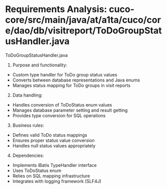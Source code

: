 # Requirements Analysis: cuco-core/src/main/java/at/a1ta/cuco/core/dao/db/visitreport/ToDoGroupStatusHandler.java

ToDoGroupStatusHandler.java
1. Purpose and functionality:
- Custom type handler for ToDo group status values
- Converts between database representations and Java enums
- Manages status mapping for ToDo groups in visit reports

2. Data handling:
- Handles conversion of ToDoStatus enum values
- Manages database parameter setting and result getting
- Provides type conversion for SQL operations

3. Business rules:
- Defines valid ToDo status mappings
- Ensures proper status value conversion
- Handles null status values appropriately

4. Dependencies:
- Implements iBatis TypeHandler interface
- Uses ToDoStatus enum
- Relies on SQL mapping infrastructure
- Integrates with logging framework (SLF4J)